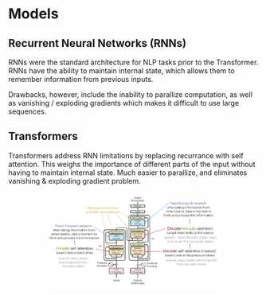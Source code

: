 # Models

## Recurrent Neural Networks (RNNs)

RNNs were the standard architecture for NLP tasks prior to the Transformer. RNNs have the ability to maintain internal state, which allows them to remember information from previous inputs. 

Drawbacks, however, include the inability to parallize computation, as well as vanishing / exploding gradients which makes it difficult to use large sequences.

## Transformers

Transformers address RNN limitations by replacing recurrance with self attention. This weighs the importance of different parts of the input without having to maintain internal state. Much easier to parallize, and eliminates vanishing & exploding gradient problem.
<p align="center">
  <img src="media/transformer-architecture.png" style="width: 70%"/>
</p>